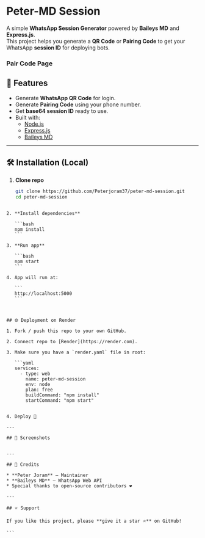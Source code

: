
# Peter-MD Session

A simple **WhatsApp Session Generator** powered by **Baileys MD** and **Express.js**.  
This project helps you generate a **QR Code** or **Pairing Code** to get your WhatsApp **session ID** for deploying bots.
### Pair Code Page




## 🚀 Features
- Generate **WhatsApp QR Code** for login.
- Generate **Pairing Code** using your phone number.
- Get **base64 session ID** ready to use.
- Built with:
  - [Node.js](https://nodejs.org/)
  - [Express.js](https://expressjs.com/)
  - [Baileys MD](https://github.com/whiskeysockets/baileys)

---

## 🛠️ Installation (Local)

1. **Clone repo**
   ```bash
   git clone https://github.com/Peterjoram37/peter-md-session.git
   cd peter-md-session
````

2. **Install dependencies**

   ```bash
   npm install
   ```

3. **Run app**

   ```bash
   npm start
   ```

4. App will run at:

   ```
   http://localhost:5000
   ```



## 🌐 Deployment on Render

1. Fork / push this repo to your own GitHub.

2. Connect repo to [Render](https://render.com).

3. Make sure you have a `render.yaml` file in root:

   ```yaml
   services:
     - type: web
       name: peter-md-session
       env: node
       plan: free
       buildCommand: "npm install"
       startCommand: "npm start"
  

4. Deploy 🚀

---

## 📸 Screenshots


---

## 📜 Credits

* **Peter Joram** – Maintainer
* **Baileys MD** – WhatsApp Web API
* Special thanks to open-source contributors ❤️

---

## ⭐ Support

If you like this project, please **give it a star ⭐** on GitHub!

```

